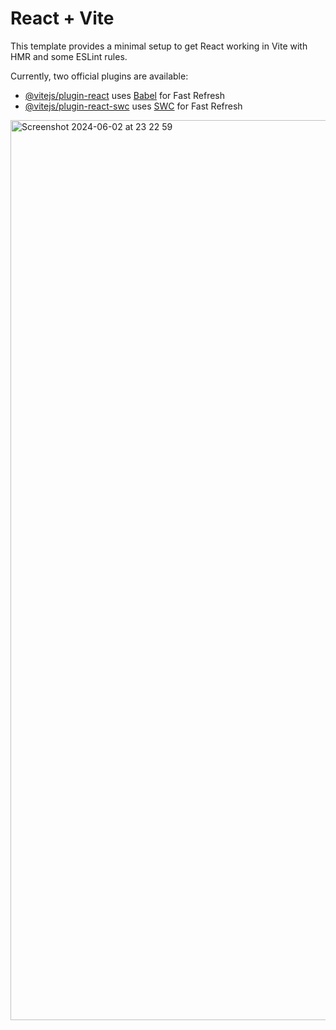 # React + Vite

This template provides a minimal setup to get React working in Vite with HMR and some ESLint rules.

Currently, two official plugins are available:

- [@vitejs/plugin-react](https://github.com/vitejs/vite-plugin-react/blob/main/packages/plugin-react/README.md) uses [Babel](https://babeljs.io/) for Fast Refresh
- [@vitejs/plugin-react-swc](https://github.com/vitejs/vite-plugin-react-swc) uses [SWC](https://swc.rs/) for Fast Refresh


<img width="1440" alt="Screenshot 2024-06-02 at 23 22 59" src="https://github.com/Alphonsebonifacio/react-maps-project/assets/100151517/e3ae0a22-ff2c-4a79-887e-67cda82efa22">
